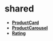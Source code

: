 <!-- generated by markdown-notes-tree -->

# shared

<!-- optional markdown-notes-tree directory description starts here -->

<!-- optional markdown-notes-tree directory description ends here -->

- [**ProductCard**](ProductCard)
- [**ProductCarousel**](ProductCarousel)
- [**Rating**](Rating)
